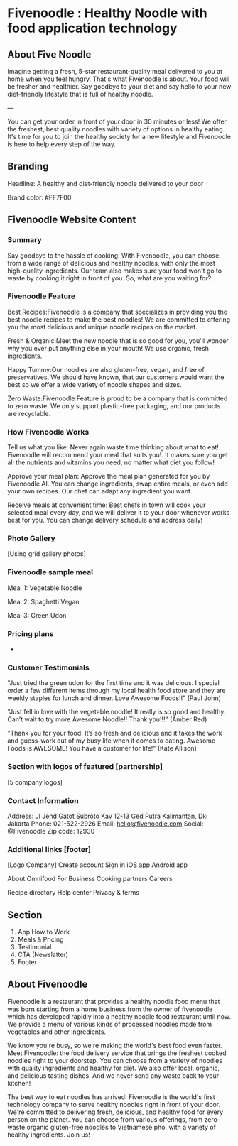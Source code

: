 # Fivenoodle : Healthy Noodle with food application technology

## About Five Noodle

Imagine getting a fresh, 5-star restaurant-quality meal delivered to you at home when you feel hungry. That's what Fivenoodle is about. Your food will be fresher and healthier. Say goodbye to your diet and say hello to your new diet-friendly lifestyle that is full of healthy noodle.

—

You can get your order in front of your door in 30 minutes or less! We offer the freshest, best quality noodles with variety of options in healthy eating. It's time for you to join the healthy society for a new lifestyle and Fivenoodle is here to help every step of the way.

## Branding

Headline: A healthy and diet-friendly noodle delivered to your door

Brand color: #FF7F00

## Fivenoodle Website Content

### Summary

Say goodbye to the hassle of cooking. With Fivenoodle, you can choose from a wide range of delicious and healthy noodles, with only the most high-quality ingredients. Our team also makes sure your food won't go to waste by cooking it right in front of you. So, what are you waiting for?

### Fivenoodle Feature

Best Recipes:Fivenoodle is a company that specializes in providing you the best noodle recipes to make the best noodles! We are committed to offering you the most delicious and unique noodle recipes on the market.

Fresh & Organic:Meet the new noodle that is so good for you, you'll wonder why you ever put anything else in your mouth! We use organic, fresh ingredients.

Happy Tummy:Our noodles are also gluten-free, vegan, and free of preservatives. We should have known, that our customers would want the best so we offer a wide variety of noodle shapes and sizes.

Zero Waste:Fivenoodle Feature is proud to be a company that is committed to zero waste. We only support plastic-free packaging, and our products are recyclable.

### How Fivenoodle Works

Tell us what you like: Never again waste time thinking about what to eat! Fivenoodle will recommend your meal that suits you!. It makes sure you get all the nutrients and vitamins you need, no matter what diet you follow!

Approve your meal plan: Approve the meal plan generated for you by Fivenoodle AI. You can change ingredients, swap entire meals, or even add your own recipes. Our chef can adapt any ingredient you want.

Receive meals at convenient time: Best chefs in town will cook your selected meal every day, and we will deliver it to your door whenever works best for you. You can change delivery schedule and address daily!

### Photo Gallery

[Using grid gallery photos]

### Fivenoodle sample meal

Meal 1: Vegetable Noodle

Meal 2: Spaghetti Vegan

Meal 3: Green Udon

### Pricing plans

-

### Customer Testimonials

"Just tried the green udon for the first time and it was delicious. I special order a few different items through my local health food store and they are weekly staples for lunch and dinner. Love Awesome Foods!!" (Paul John)

"Just fell in love with the vegetable noodle! It really is so good and healthy. Can’t wait to try more Awesome Noodle!! Thank you!!!" (Amber Red)

"Thank you for your food. It’s so fresh and delicious and it takes the work and guess-work out of my busy life when it comes to eating. Awesome Foods is AWESOME! You have a customer for life!" (Kate Allison)

### Section with logos of featured [partnership]

[5 company logos]

### Contact Information

Address: Jl Jend Gatot Subroto Kav 12-13 Ged Putra Kalimantan, Dki Jakarta
Phone: 021-522-2926
Email: hello@fivenoodle.com
Social: @Fivenoodle
Zip code: 12930

### Additional links [footer]

[Logo Company]
Create account
Sign in
iOS app
Android app

About Omnifood
For Business
Cooking partners
Careers

Recipe directory
Help center
Privacy & terms

####

## Section

<!-- Logo + Navigation
Hero Section
Partnership Logo -->

1. App How to Work
2. Meals & Pricing
3. Testimonial
4. CTA (Newslatter)
5. Footer

## About Fivenoodle

Fivenoodle is a restaurant that provides a healthy noodle food
menu that was born starting from a home business from the owner of
fivenoodle which has developed rapidly into a healthy noodle food
restaurant until now. We provide a menu of various kinds of
processed noodles made from vegetables and other ingredients.

We know you're busy, so we're making the world's best food even faster. Meet Fivenoodle: the food delivery service that brings the freshest cooked noodles right to your doorstep. You can choose from a variety of noodles with quality ingredients and healthy for diet. We also offer local, organic, and delicious tasting dishes. And we never send any waste back to your kitchen!

The best way to eat noodles has arrived! Fivenoodle is the world's first technology company to serve healthy noodles right in front of your door. We're committed to delivering fresh, delicious, and healthy food for every person on the planet. You can choose from various offerings, from zero-waste organic gluten-free noodles to Vietnamese pho, with a variety of healthy ingredients. Join us!

